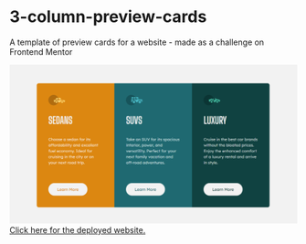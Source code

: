# 3-column-preview-cards
A template of preview cards for a website - made as a challenge on Frontend Mentor

![screenshot of three cards](./images/screenshot.png?raw=true "screenshot of website")
<br>
[Click here for the deployed website.](https://sorengrey.github.io/3-column-preview-cards/)
<br>
<br>
